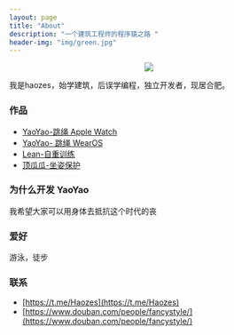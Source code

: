 ```yaml
---
layout: page
title: "About"
description: "一个建筑工程师的程序猿之路 "
header-img: "img/green.jpg"
---
```



<center>
    <p><img src="/img/mybg.jpg" align="center"></p>
</center>

我是haozes，始学建筑，后误学编程，独立开发者，现居合肥。

### 作品
- [YaoYao-跳绳 Apple Watch](https://apps.apple.com/cn/app/yaoyao-jump-rope/id1179393901)
- [YaoYao- 跳绳 WearOS](https://play.google.com/store/apps/details?id=com.hltek.yaoyao)
- [Lean-自重训练](https://itunes.apple.com/cn/app/id1435069659?mt=8)
- [顶瓜瓜-坐姿保护](https://apps.apple.com/app/id1629577265)

### 为什么开发 YaoYao
我希望大家可以用身体去抵抗这个时代的丧

### 爱好
游泳，徒步

### 联系

- [https://t.me/Haozes](https://t.me/Haozes)
- [https://www.douban.com/people/fancystyle/](https://www.douban.com/people/fancystyle/)


<center>
   
</center>






